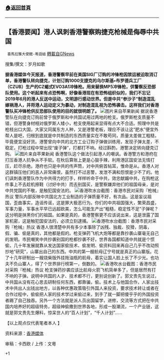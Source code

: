 ###  [:house:返回首頁](https://github.com/ourhimalayas/txt)
---

## 【香港要闻】港人讽刺香港警察购捷克枪械是侮辱中共国
` 喜馬拉雅大使館-粵語組` [轉載自GNews](https://gnews.org/zh-hans/909415/)

搜集/撰文：岁月如歌

**据香港媒体今天报道，香港警察早前在美国SIG厂订购的冲锋枪因禁运被迫取消订单，香港警队转向捷克，计划订购1000支捷克的乌尔斯基•布罗德兵工厂（CZUB）生产的CZ蝎式EVO3A1冲锋枪。用来替换MP5冲锋枪，供警察反恐部队使用。这个听起来有点恐怖啊，好像香港现在有恐怖组织似的，我们不忘记2019年6月的港人反送中运动，文明游行感动世界。但是中共“参沙子”制造混乱嫁祸港人，并将港人运动定义为暴动，对制造混乱视为恐怖袭击。这样我们对香港警队买冲锋枪供反恐部队使用的目的就很明朗了。**
![]()![](https://gnews.org/wp-content/uploads/2021/02/jpg-t_582f41540d1e4caaa4014de7846319fa_name_5654WGHYV5C67FY6OA2GE6D6NE.jpg)图片来自苹果新闻
据说香港警队在向捷克订购前曾于俄罗斯和中共国试用过两地的枪支。俄罗斯枪支质量不错，但港警身材相对俄罗斯人矮小，枪支使用起来显得有点大不合适。照理中共是枪枝出口大国，大家又同属东方人种，又是港警老板，理应不该让这“肥水”便宜外帮人是吧，归根到底就是中共制造的东西质量实在不敢苟同，质量太差做工粗糙，毕竟便宜没好货。港警曾向中共的北方工业订购子弹做训练用，发现子弹太差，不稳定，打枪过程中常出现“废子弹”，打都打不响。经过斟酌，港警决定转向捷克订购。
![]()![](https://gnews.org/wp-content/uploads/2021/02/image003-9.jpg)图片来自苹果新闻
香港警队这个做法引起港人的嘲讽。香港警方和港府在打压香港人抗争从不手软。在秋后算账上更是心狠手辣，利用港区国安法无情打压，赶尽杀绝。港府也只是中共的传声筒，对中共俯首帖耳，惟命是从。香港人对这群镇压他们的恶人非常痛恨，虽然打不过恶警，发泄不满和怨恨是少不了的。他们讽刺香港警队作为中共得力的打手，样样听命于中共，效忠献媚中共，在购枪这件事上不去趁机擦鞋（讨好中共）而去别国买，是警察嫌弃他们的祖国母亲，是对中共党国的不敬，是触犯国安法的。
![]()![](https://gnews.org/wp-content/uploads/2021/02/image005-3.jpg)香港吹水台截图：香港市民对采购『枪械』热议
警队内部反映中共国北方工业制造的子弹质量不好，有次品。这是妄议祖国，歪曲事实，造谣传谣，这是罪大极恶行为。你们的中共祖国强大，繁荣昌盛，军事力量，军事水平早已远超欧美，怎么可能生产出“粗糙，稳定性不足”子弹呢？这分明是抹黑你们的祖国。如果是真的，香港警察更不应该说出来，这是泄露了国家机密，这是触犯国安法的，必须立刻逮捕。
![]()![](https://gnews.org/wp-content/uploads/2021/02/image007.jpg)香港吹水台截图：香港市民对采购『枪械』热议
香港人很清楚中共有多少本事除了凶残、独裁、狡猾，阴毒，假、骗、偷是真的，其他都是假的。枪支弹药飞机大炮等都是靠抄袭山寨毫无自己的发明。市民嘲笑中共抄袭别国的枪都抄袭不好。世界各国都知道中共就是个惯偷，几十年发展就靠从发达国家偷技术、偷发明、偷资料回来再自己几乎不改动照抄地“研究”，山寨出自己的东西。中共的第一艘航母辽宁号就是真正的山寨版。花了十几年研制出一艘烧柴版外挂拖油瓶的航母，着实让国人脸上长了不少光。也功夫不负山寨人，得了个世界排行榜第一，倒数的。
![]()![](https://gnews.org/wp-content/uploads/2021/02/image009.jpg)香港吹水台截图：香港市民对采购『枪械』热议
枪支弹药抄袭应该比航母火箭飞机简单多了，但是居然有打不响的子弹。说明中共国的人才、技术都不行，更别说创新了。郭文贵先生说过，中共国从没有花心思去研制任何东西，都靠骗，偷。技术上与他国合作，人家出技术中共出人出钱出地方，以各种优惠政策吸引外国人来投资，要求技术转让或者在合作过程中，偷偷把人家的技术学过来偷过来，到手了就一脚把傻乎乎的外国投资者踢了自己独吞。另外一个方法就是派人员出国留学，进修，交流等方式把在中共国内培养好的超级特务，超级神偷撒到世界各地，形成一股潮流，一个产业链，这就是郭文贵先生爆料，惊呆世人的“百人计划”，“千人计划”……

【以上观点仅代表笔者本人 】

资料来源：[香港媒体](https://hk.appledaily.com/local/20210215/JBA36EFZS5AIDATTK7IYWYGIPE/)

审稿：卡西欧 / 上传：文粵

+1
